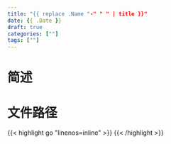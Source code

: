 ```yaml
---
title: "{{ replace .Name "-" " " | title }}"
date: {{ .Date }}
draft: true
categories: [""]
tags: [""]
---
```

# 简述
<!--more-->
# 文件路径
{{< highlight go "linenos=inline" >}}
{{< /highlight >}}

